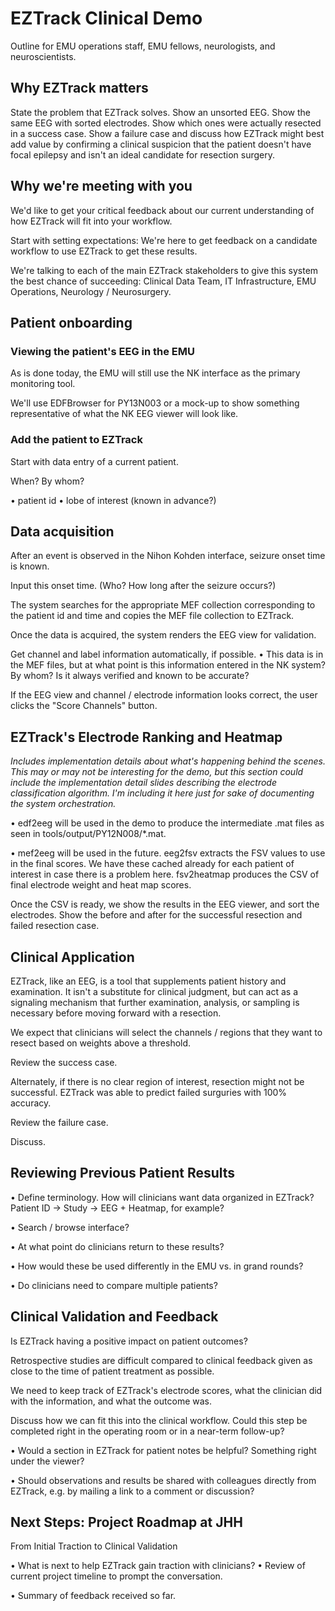 # EZTrack Clinical Demo

Outline for EMU operations staff, EMU fellows, neurologists, and neuroscientists.

## Why EZTrack matters

State the problem that EZTrack solves. Show an unsorted EEG. Show the same EEG with sorted electrodes. Show which ones
were actually resected in a success case. Show a failure case and discuss how EZTrack might best add value by confirming
a clinical suspicion that the patient doesn't have focal epilepsy and isn't an ideal candidate for resection surgery.

## Why we're meeting with you

We'd like to get your critical feedback about our current understanding of how EZTrack will fit into your workflow.

Start with setting expectations: We're here to get feedback on a candidate workflow to use EZTrack to get
these results.

We're talking to each of the main EZTrack stakeholders to give this system the best chance of succeeding:
Clinical Data Team, IT Infrastructure, EMU Operations, Neurology / Neurosurgery.


## Patient onboarding

### Viewing the patient's EEG in the EMU

As is done today, the EMU will still use the NK interface as the primary monitoring tool.

We'll use EDFBrowser for PY13N003 or a mock-up to show something representative of what the NK EEG
viewer will look like.


### Add the patient to EZTrack

Start with data entry of a current patient.

When?
By whom?

• patient id
• lobe of interest (known in advance?)


## Data acquisition

After an event is observed in the Nihon Kohden interface, seizure onset time is known.

Input this onset time. (Who? How long after the seizure occurs?)

The system searches for the appropriate MEF collection corresponding to the patient id and time and copies the MEF file
collection to EZTrack.

Once the data is acquired, the system renders the EEG view for validation.

Get channel and label information automatically, if possible.
• This data is in the MEF files, but at what point is this information entered in the NK system? By whom?
  Is it always verified and known to be accurate?

If the EEG view and channel / electrode information looks correct, the user clicks the "Score Channels" button.


## EZTrack's Electrode Ranking and Heatmap

_Includes implementation details about what's happening behind the scenes. This may or may not be interesting for the
demo, but this section could include the implementation detail slides describing the electrode classification algorithm.
I'm including it here just for sake of documenting the system orchestration._

• edf2eeg will be used in the demo to produce the intermediate .mat files as seen in tools/output/PY12N008/*.mat.

• mef2eeg will be used in the future. eeg2fsv extracts the FSV values to use in the final scores. We have these cached
  already for each patient of interest in case there is a problem here. fsv2heatmap produces the CSV of final electrode
  weight and heat map scores.

Once the CSV is ready, we show the results in the EEG viewer, and sort the electrodes. Show the before and after for the
successful resection and failed resection case.


## Clinical Application

EZTrack, like an EEG, is a tool that supplements patient history and examination. It isn't a substitute for clinical
judgment, but can act as a signaling mechanism that further examination, analysis, or sampling is necessary before
moving forward with a resection.

We expect that clinicians will select the channels / regions that they want to resect based on weights above a
threshold.

Review the success case.

Alternately, if there is no clear region of interest, resection might not be successful. EZTrack was able to predict
failed surguries with 100% accuracy.

Review the failure case.

Discuss.


## Reviewing Previous Patient Results

• Define terminology. How will clinicians want data organized in EZTrack?
  Patient ID -> Study -> EEG + Heatmap, for example?

• Search / browse interface?

• At what point do clinicians return to these results?

• How would these be used differently in the EMU vs. in grand rounds?

• Do clinicians need to compare multiple patients?


## Clinical Validation and Feedback

Is EZTrack having a positive impact on patient outcomes?

Retrospective studies are difficult compared to clinical feedback given as close to the time of patient treatment as
possible.

We need to keep track of EZTrack's electrode scores, what the clinician did with the information, and what the outcome
was.

Discuss how we can fit this into the clinical workflow. Could this step be completed right in the operating room or in a
near-term follow-up?

• Would a section in EZTrack for patient notes be helpful? Something right under the viewer?

• Should observations and results be shared with colleagues directly from EZTrack, e.g. by mailing a link to a comment
  or discussion?


## Next Steps: Project Roadmap at JHH

From Initial Traction to Clinical Validation

• What is next to help EZTrack gain traction with clinicians?
    • Review of current project timeline to prompt the conversation.

• Summary of feedback received so far.
